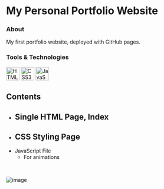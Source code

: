 # My Personal Portfolio Website


### About
My first portfolio website, deployed with GitHub pages.


### Tools & Technologies

<a href="https://developer.mozilla.org/en-US/docs/Glossary/HTML5" target="_blank" rel="noreferrer"><img src="https://raw.githubusercontent.com/danielcranney/readme-generator/main/public/icons/skills/html5-colored.svg" width="36" height="36" alt="HTML5" /></a>
<a href="https://www.w3.org/TR/CSS/#css" target="_blank" rel="noreferrer"><img src="https://raw.githubusercontent.com/danielcranney/readme-generator/main/public/icons/skills/css3-colored.svg" width="36" height="36" alt="CSS3" /></a>
<a href="https://developer.mozilla.org/en-US/docs/Web/JavaScript" target="_blank" rel="noreferrer"><img src="https://raw.githubusercontent.com/danielcranney/readme-generator/main/public/icons/skills/javascript-colored.svg" width="36" height="36" alt="JavaScript" /></a>


## Contents 
- Single HTML Page, Index
  - 
- CSS Styling Page
  - 
- JavaScript File
  - For animations

<br>


![image](https://user-images.githubusercontent.com/115331883/202902087-05caaf50-7096-41a2-a26e-2157421f1c15.png)
